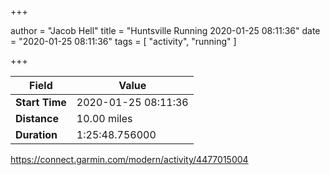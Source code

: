 +++

author = "Jacob Hell"
title = "Huntsville Running 2020-01-25 08:11:36"
date = "2020-01-25 08:11:36"
tags = [
    "activity", "running"
]

+++

<!--more-->

|Field  |Value  |
|--- | --- |
|**Start Time**|2020-01-25 08:11:36|
|**Distance**|10.00 miles|
|**Duration**|1:25:48.756000|

https://connect.garmin.com/modern/activity/4477015004